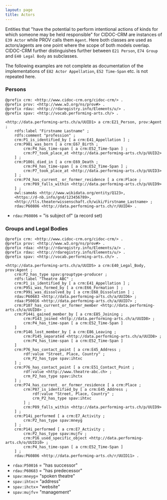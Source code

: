 ```yaml
---
layout: page
title: Actors
---
```


Entities that "have the potential to perform intentional actions of kinds for which someone may be held responsible" for CIDOC-CRM are instances of `E39 Actor` while PROV calls them `Agent`. Here both classes are used as actors/agents are one point where the scope of both models overlap. CIDOC-CRM further distinguishes further between `E21 Person`, `E74 Group` and `E40 Legal Body` as subclasses.

The following examples are not complete as documentation of the implementations of `E82 Actor Appellation`, `E52 Time-Span` etc. is not repeated here.

### Persons <a id="persons"></a>

```ttl
@prefix crm: <http://www.cidoc-crm.org/cidoc-crm/> .
@prefix prov: <http://www.w3.org/ns/prov#> .
@prefix rdau: <http://rdaregistry.info/Elements/u/> .
@prefix spav: <http://vocab.performing-arts.ch/> .

<http://data.performing-arts.ch/a/UUID1> a crm:E21_Person, prov:Agent ;
    rdfs:label "Firstname Lastname" ;
    rdfs:comment "profession" ;
    crm:P1_is_identified_by [ a crm:E41_Appellation ] ;
    crm:P98i_was_born [ a crm:E67_Birth ;
        crm:P4_has_time-span [ a crm:E52_Time-Span ] ;
        crm:P7_took_place_at <http://data.performing-arts.ch/p/UUID2>
    ] ;
    crm:P100i_died_in [ a crm:E69_Death ;
        crm:P4_has_time-span [ a crm:E52_Time-Span ] ;
        crm:P7_took_place_at <http://data.performing-arts.ch/p/UUID3>
    ] ;
    crm:P74_has_current_ or_former_residence [ a crm:Place ;
        crm:P89_falls_within <http://data.performing-arts.ch/p/UUID9>
    ] ;
    owl:sameAs <http://www.wikidata.org/entity/Q123>, 
    <https://d-nb.info/gnd/123456789>, 
    <http://tls.theaterwissenschaft.ch/wiki/Firstname_Lastname> ;
    rdau:P60806 <http://data.performing-arts.ch/r/UUID4> .
```

* `rdau:P60806` = "is subject of" (a record set)

<!-- TODO: nationality, memberships, comment, gender as ore:isAggregatedBy -->

### Groups and Legal Bodies <a id="groups"></a>

```ttl
@prefix crm: <http://www.cidoc-crm.org/cidoc-crm/> .
@prefix prov: <http://www.w3.org/ns/prov#> .
@prefix rdaa: <http://rdaregistry.info/Elements/a/> .
@prefix rdau: <http://rdaregistry.info/Elements/u/> .
@prefix spav: <http://vocab.performing-arts.ch/> .

<http://data.performing-arts.ch/a/UUID5> a crm:E40_Legal_Body, prov:Agent ;
    crm:P2_has_type spav:grouptype-producer ;
    rdfs:label "Theatre ABC" ;
    crm:P1_is_identified_by [ a crm:E41_Appellation ] ;
    crm:P95i_was_formed_by [ a crm:E66_Formation ] ;
    crm:P99i_was_dissolved_by [ a crm:E68_Dissolution ] ;
    rdau:P60683 <http://data.performing-arts.ch/a/UUID6> ;
    rdaa:P50016 <http://data.performing-arts.ch/a/UUID7> ;
    crm:P107_has_current_or_former_member <http://data.performing-arts.ch/a/UUID8> ;
    crm:P144i_gained_member_by [ a crm:E85_Joining ; 
        crm:P143_joined <http://data.performing-arts.ch/a/UUID8> ;
        crm:P4_has_time-span [ a crm:E52_Time-Span ]
    ]
    crm:P146_lost_member_by [ a crm:E86_Leaving ; 
        crm:P145_separated <http://data.performing-arts.ch/a/UUID8> ;
        crm:P4_has_time-span [ a crm:E52_Time-Span ]
    ]
    crm:P76_has_contact_point [ a crm:E45_Address ;
        rdf:value "Street, Place, Country" ;
        crm_P2_has_type spav:ihtxc
    ] ;
    crm:P76_has_contact_point [ a crm:E51_Contact_Point ;
        rdf:value <http://www.theatre-abc.ch> ;
        crm_P2_has_type spav:ihctx
    ] ;
    crm:P74_has_current_ or_former_residence [ a crm:Place ;
        crm:P87_is_identified_by [ a crm:E45_Address ;
            rdf:value "Street, Place, Country" ;
            crm_P2_has_type spav:ihtxc
        ] ;
        crm:P89_falls_within <http://data.performing-arts.ch/p/UUID9>
    ] ;
    crm:P14i_performed [ a crm:E7_Activity ;
        crm:P2_has_type spav:mneyg
    ] ;
    crm:P14i_performed [ a crm:E7_Activity ;
        crm:P2_has_type spav:mujfv ;
        crm:P16_used_specific_object <http://data.performing-arts.ch/o/UUID10> ;
        crm:P4_has_time-span [ a crm:E52_Time-Span ]
    ] ;
    rdau:P60806 <http://data.performing-arts.ch/r/UUID11> .
```

* `rdaa:P50016` = "has successor"
* `rdau:P60683` = "has predecessor"
* `spav:mneyg`= "spoken theatre"
* `spav:ihtxc`= "address"
* `spav:ihctx`= "website"
* `spav:mujfv`= "management"

<!-- TODO: Do we need temporal information for memberships? Right now we have two ways to express memberships. -->
<!-- TODO: How to express a genre focus? Is crm:P14i_performed [ a crm:E7_Activity ; crm:P2_has_type spav:mneyg ] the best way? -->
<!-- TODO: How to represent that one actor/agent controls another? -->
<!-- TODO: Change the two identical blank node addresses into into one entity with URI? -->

